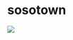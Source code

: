 # sosotown

![](http://github-profile-summary-cards.vercel.app/api/cards/profile-details?username=sosotown&theme=dracula)


<!--
Welcome to your new gem! In this directory, you'll find the files you need to be able to package up your Ruby library into a gem. Put your Ruby code in the file `lib/sosotown`. To experiment with that code, run `bin/console` for an interactive prompt.

TODO: Delete this and the text above, and describe your gem

## Installation

Add this line to your application's Gemfile:

```ruby
gem 'sosotown'
```

And then execute:

    $ bundle

Or install it yourself as:

    $ gem install sosotown

## Usage

Try this!
```
gem install sosotown
irb
require 'sosotown'
Sosotown.me
```

## Development

After checking out the repo, run `bin/setup` to install dependencies. Then, run `rake spec` to run the tests. You can also run `bin/console` for an interactive prompt that will allow you to experiment.

To install this gem onto your local machine, run `bundle exec rake install`. To release a new version, update the version number in `version.rb`, and then run `bundle exec rake release`, which will create a git tag for the version, push git commits and tags, and push the `.gem` file to [rubygems.org](https://rubygems.org).

## Contributing

Bug reports and pull requests are welcome on GitHub at https://github.com/[USERNAME]/sosotown. This project is intended to be a safe, welcoming space for collaboration, and contributors are expected to adhere to the [Contributor Covenant](http://contributor-covenant.org) code of conduct.

## License

The gem is available as open source under the terms of the [MIT License](https://opensource.org/licenses/MIT).

## Code of Conduct

Everyone interacting in the Sosotown project’s codebases, issue trackers, chat rooms and mailing lists is expected to follow the [code of conduct](https://github.com/[USERNAME]/sosotown/blob/master/CODE_OF_CONDUCT.md).
-->
